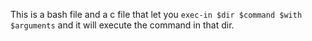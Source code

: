 This is a bash file and a c file that let you `exec-in $dir $command $with $arguments` and it will execute the command in that dir.
